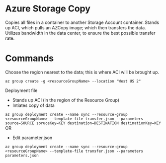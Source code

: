 # Azure Storage Copy
Copies all files in a container to another Storage Account container.
Stands up ACI, which pulls an AZCopy image; which then transfers the data.
Utilizes bandwidth in the data center, to ensure the best possible transfer rate.

# Commands
Choose the region nearest to the data; this is where ACI will be brought up.

``
az group create -g <resourceGroupName> --location "West US 2"
``

Deployment file
- Stands up ACI (in the region of the Resource Group)
- Intiates copy of data

``
az group deployment create --name sync --resource-group <resourceGroupName> --template-file transfer.json --parameters source=SOURCE soruceKey=KEY destination=DESTINATION destinationKey=KEY
``
OR
- Edit parameter.json

``
az group deployment create --name sync --resource-group <resourceGroupName> --template-file transfer.json --parameters parameters.json
``